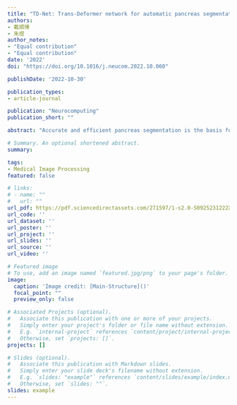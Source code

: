 ```yaml
---
title: "TD-Net: Trans-Deformer network for automatic pancreas segmentation. Neurocomputing"
authors:
- 戴顺博
- 朱煜
author_notes:
- "Equal contribution"
- "Equal contribution"
date: '2022'
doi: "https://doi.org/10.1016/j.neucom.2022.10.060"

publishDate: '2022-10-30'

publication_types:
- article-journal

publication: "Neurocomputing"
publication_short: ""

abstract: "Accurate and efficient pancreas segmentation is the basis for subsequent diagnosis and qualitative treatment of pancreatic cancer. Segmenting the pancreas from abdominal CT images is a challenging task because the morphology of the pancreas varies greatly among different individuals and may be affected by problems such as the unbalanced category and blurred boundaries. This paper proposes a two-stage Trans-Deformer network to solve these problems of pancreas segmentation. To be specific, we first use 2D Unet for coarse segmentation to generate candidate regions of the pancreas. In the fine segmentation stage, we propose to integrate deformable convolution into Vision Transformer (VIT) for solving the deformation problem of the pancreas. For the problem of blurred boundaries caused by low contrast in the pancreas, a multi-input module based on wavelet decomposition is proposed to make our network pay more attention to high-frequency texture information. In addition, we propose using the Scale Inter-active Fusion (SIF) module to merge local features and global features. Our method was evaluated on the public NIH dataset including 82 abdominal contrast-enhanced CT volumes and the public MSD dataset including 281 abdominal contrast-enhanced CT volumes via fourfold cross-validation. We have achieved the average Dice Similarity Coefficient (DSC) values of 89.89 ± 1.82 % on the NIH dataset, and 91.22 ± 1.37 % on the MSD dataset, outperforming other exiting state-of-the-art pancreas segmentation methods."

# Summary. An optional shortened abstract.
summary: 

tags:
- Medical Image Processing
featured: false

# links:
# - name: ""
#   url: ""
url_pdf: https://pdf.sciencedirectassets.com/271597/1-s2.0-S0925231222X0043X/1-s2.0-S0925231222013418/main.pdf?X-Amz-Security-Token=IQoJb3JpZ2luX2VjEGIaCXVzLWVhc3QtMSJHMEUCIDeqL%2FbhxoseOtcNQjYZ7WpCzVdRUJXH1M3uM4c0d91HAiEA5UeVYX0MxtpWUXE9ku3pI2rrb0zoBnKex4CXcshvjA8quwUIu%2F%2F%2F%2F%2F%2F%2F%2F%2F%2F%2FARAFGgwwNTkwMDM1NDY4NjUiDCtuo8QJ3Ydk8%2Fp7aSqPBTLc9n4CCAQVXXs2j8K7Oo0gON2kWHRLUu8FxZ8CYCwmQ8Euj8BWmmBQbu52u1xflhzCRAugTQ0gCGzfUQwnXA46e0hSNXgBKKhnSCU8%2BqRXs702t%2BD%2BzBe66tKSZyhXME9gquBHe0z3EK3ByxKD6bY9459MeLFaVp53bWksoTfSvXxVI%2B5mHDt9abi7lP1mgrNDGTSaUD1F%2FY2R2cB0iR8BodmF35mcRGF%2FU0B6LWuP5l9P3ohIwW12J7DYC6Y7oRDq7fB1yLar2YLWzcWo6gwGRJHohJLxCNf5PL65i3vUbPuasN8Rwv6%2FWEEjSGg%2F87fVG7GsdF72sYArnW1JKabJhf2KxZyr8b1oaw7WYLvOQtNcE1z8sDH1HQpkA5n1ixz9mtOn9h4ziUAr5OOmxxjt3DFxrFfgWqbUQKz1XZ7W%2F9cyYke33I82Dp5Q1ZsU%2F153C63B7RDAPlvRsqHv5MmwIkJgsZRE10njAoNPpqjnybvk0d11PUajuICK8o0qhCZFzaGet%2FnFakSoRxWGBULfq6fimCHBubnDm%2FaApLDidk1yXSvJ3WxS7n%2Fed9NHw1WiaAkhvyHDJh%2FTjPb3aQBbuyNMniAc%2F2va0midsp2LRs%2FKk7ZLPmUJRahuYBOe3BrCDVdSMbyUJeVDLEjHXBeVxXjBi1P%2B1ovTuO4080U5y7HFrI1WXIS78RtkvxxJkt3pIb2rEjdgyGy4Om%2Bt%2Fy0XpfNMiu%2BHY2a5g5k9QhWSxJg6mdEl%2FUE8TG%2BfpoQSN%2BN70Pb3LhzhIsuHWVAMHMB3aTgDqpyCioLHbEunw%2BOyhPXkqWBQBWm6xK9%2B4LD6UEnlpixHkukld507PiPrphv%2FWx4QTRhJfiRYZDliJVsw4%2FGWqwY6sQGp9xwgq%2BpGWvhZSX6mABhS5QKIMGHDUyvlMMLJGGoWTFjw4WzLG4QY%2BADOA0PleiSkBBEzzb94%2Fp5nVtlQ8%2BPqeAkKeANiU%2Bg1DLml0utJ0eBSqkpDKOufebyx44yXLIIUmSZGmzz9qAzNlZTwhM5cX%2FUR3s9l9ua3I3ctox2HS2Epz6NfZ7XF%2BE10962u92bT5r5kjSxvtuXUcN6EBPdn5QST6oQwhKRAS7yBzRciFZ8%3D&X-Amz-Algorithm=AWS4-HMAC-SHA256&X-Amz-Date=20231128T103927Z&X-Amz-SignedHeaders=host&X-Amz-Expires=300&X-Amz-Credential=ASIAQ3PHCVTY6LZCOYOK%2F20231128%2Fus-east-1%2Fs3%2Faws4_request&X-Amz-Signature=62426d886d073f226ecedd9f54bef3f56613802e7a8e3e34e2210ab99fc44504&hash=439b24707041126ea40d20ca13b04d0ff57e3f0bcce70e4f486714849226ac33&host=68042c943591013ac2b2430a89b270f6af2c76d8dfd086a07176afe7c76c2c61&pii=S0925231222013418&tid=spdf-4841923f-b8c1-4405-937d-f197bbb68e31&sid=9b12ec6f7832114b1a4b56878b35eeb97d9bgxrqa&type=client&tsoh=d3d3LnNjaWVuY2VkaXJlY3QuY29t&ua=10155d5d005307060355&rr=82d1fcb74b1016a6&cc=us
url_code: ''
url_dataset: ''
url_poster: ''
url_project: ''
url_slides: ''
url_source: ''
url_video: ''

# Featured image
# To use, add an image named `featured.jpg/png` to your page's folder. 
image:
  caption: 'Image credit: [Main-Structure]()'
  focal_point: ""
  preview_only: false

# Associated Projects (optional).
#   Associate this publication with one or more of your projects.
#   Simply enter your project's folder or file name without extension.
#   E.g. `internal-project` references `content/project/internal-project/index.md`.
#   Otherwise, set `projects: []`.
projects: []

# Slides (optional).
#   Associate this publication with Markdown slides.
#   Simply enter your slide deck's filename without extension.
#   E.g. `slides: "example"` references `content/slides/example/index.md`.
#   Otherwise, set `slides: ""`.
slides: example
---
```

